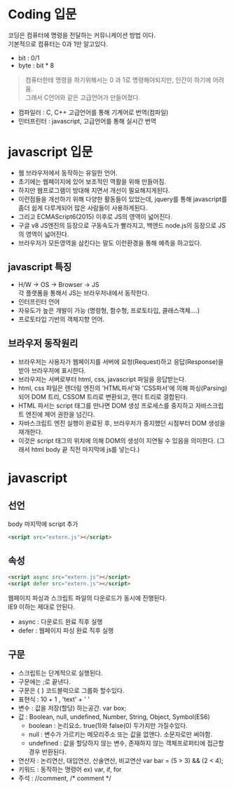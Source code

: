 # Coding 입문
코딩은 컴퓨터에 명령을 전달하는 커뮤니케이션 방법 이다.  
기본적으로 컴퓨터는 0과 1만 알고있다.

- bit : 0/1
- byte : bit * 8

> 컴퓨터한테 명령을 하기위해서는 0 과 1로 명령해야되지만, 인간이 하기에 어려움.  
그래서 C언어와 같은 고급언어가 만들어졌다.

- 컴파일러 : C, C++ 고급언어를 통해 기계어로 번역(컴파일)
- 인터프린터 : javascript, 고급언어를 통해 실시간 번역

# javascript 입문
- 웹 브라우저에서 동작하는 유일한 언어.
- 초기에는 웹페이지에 있어 보조적인 역활을 위해 만들어짐.
- 하지만 웹프로그램이 방대해 지면서 개선이 필요해지게된다.
- 이런점들을 개선하기 위해 다양한 활동들이 있었는데, jquery를 통해 javascript를 좀더 쉽게 다루게되어 많은 사람들이 사용하게된다.
- 그리고 ECMAScript6(2015) 이후로 JS의 영역이 넓어진다.
- 구글 v8 JS엔진의 등장으로 구동속도가 빨라지고, 백엔드 node.js의 등장으로 JS의 영역이 넓어진다.
- 브라우저가 모든영역을 삼킨다는 말도 이런환경을 통해 예측을 하고있다.

## javascript 특징
- H/W -> OS -> Browser -> JS  
  각 플랫폼을 통해서 JS는 브라우저내에서 동작한다.
- 인터프린터 언어
- 자유도가 높은 개발이 가능 (명령형, 함수형, 프로토타입, 클래스객체....)
- 프로토타입 기반의 객체지향 언어.

## 브라우저 동작원리
- 브라우저는 사용자가 웹페이지를 서버에 요청(Request)하고 응답(Response)을 받아 브라우저에 표시한다. 
- 브라우저는 서버로부터 html, css, javascript 파일을 응답받는다. 
- html, css 파일은 렌더링 엔진의 'HTML파서'와 'CSS파서'에 의해 파싱(Parsing)되어 DOM 트리, CSSOM 트리로 변환되고, 렌더 트리로 결합된다.
- HTML 파서는 script 태그를 만나면 DOM 생성 프로세스를 중지하고 자바스크립트 엔진에 제어 권한을 넘긴다. 
- 자바스크립트 엔진 실행이 완료된 후, 브라우저가 중지했던 시점부터 DOM 생성을 재개한다. 
- 이것은 script 태그의 위치에 의해 DOM의 생성이 지연될 수 있음을 의미한다. (그래서 html body 끝 직전 마지막에 js를 넣는다.)

# javascript 

## 선언
body 마지막에 script 추가
```html
<script src="extern.js"></script>
```

## 속성
```html
<script async src="extern.js"></script> 
<script defer src="extern.js"></script>
```
웹페이지 파싱과 스크립트 파일의 다운로드가 동시에 진행된다.   
IE9 이하는 제대로 안된다.

- async : 다운로드 완료 직후 실행
- defer : 웹페이지 파싱 완료 직후 실행

## 구문
- 스크립트는 단계적으로 실행된다.
- 구문에는 ;로 끝낸다.
- 구문은 { } 코드블럭으로 그룹화 할수있다.
- 표현식 : 10 + 1 , 'text' + ' '
- 변수 : 값을 저장(할당) 하는공간. var box;
- 값 : Boolean, null, undefined, Number, String, Object, Symbol(ES6)
  - boolean :	논리요소. true(1)와 false(0) 두가지만 가질수있다.
  - null :	변수가 가르키는 메모리주소 또는 값을 없앤다. 소문자로만 써야함.
  - undefined :	값을 할당하지 않는 변수, 존재하지 않는 객체프로퍼티에 접근할경우 반환된다.
- 연산자 : 논리연산, 대입연산, 산술연산, 비교연산  var bar = (5 > 3) && (2 < 4);
- 키워드 : 동작하는 명령어 ex) var, if, for
- 주석 : //comment, /* comment */


